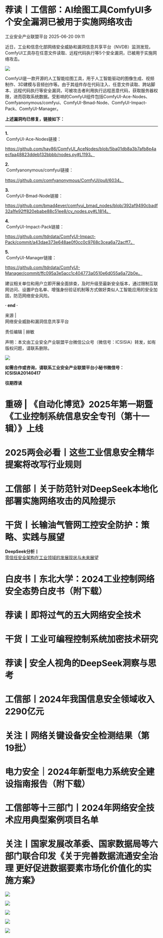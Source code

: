 #  荐读丨工信部：AI绘图工具ComfyUI多个安全漏洞已被用于实施网络攻击  
 工业安全产业联盟平台   2025-06-20 09:11  
  
[](https://mp.weixin.qq.com/s?__biz=MzI2MDk2NDA0OA==&mid=2247533368&idx=1&sn=d541bea83288feda781e5a7a02c397c9&scene=21#wechat_redirect)  
  
  
近日，工业和信息化部网络安全威胁和漏洞信息共享平台（NVDB）监测发现，ComfyUI工具存在任意文件读取、远程代码执行等5个安全漏洞，已被用于实施网络攻击。  
  
![](https://mmbiz.qpic.cn/sz_mmbiz_png/4FpQm8QaW5l6XPgWUZN76LqNOwBpzcUVZUBBbnBmeibLPibVQU9P8XrliaIWAOeDYxrq3IzHd1BjCBSy1jxN2nUOQ/640?wx_fmt=png&from=appmsg "")  
  
  
  
ComfyUI是一款开源的人工智能绘图工具，用于人工智能驱动的图像生成、视频制作、3D建模与音频创作等。由于其组件存在代码注入、任意文件读取、跨站脚本、远程代码执行等安全漏洞，可被攻击者利用执行远程恶意代码，获取服务器权限，进而窃取系统数据。受影响的ComfyUI组件包括ComfyUI-Ace-Nodes、Comfyanonymous/comfyui、ComfyUI-Bmad-Node、ComfyUI-Impact-Pack、ComfyUI-Manager。  
  
  
**上述漏洞均已修复，链接如下：**  
  
****  
**1.**  
 ComfyUI-Ace-Nodes链接：  
  
https://github.com/hay86/ComfyUI_AceNodes/blob/5ba01db8a3b7afb8e4aecfaa48823ddeb132bbbb/nodes.py#L1193。  
  
  
**2.**  
 Comfyanonymous/comfyui链接：  
  
https://github.com/comfyanonymous/ComfyUI/pull/6034。  
  
  
**3.**  
 ComfyUI-Bmad-Node链接：  
  
https://github.com/bmad4ever/comfyui_bmad_nodes/blob/392af9490cbadf32a1fe92ff820ebabe88c51ee8/cv_nodes.py#L1814。  
  
  
**4.**  
 ComfyUI-Impact-Pack链接：  
  
https://github.com/ltdrdata/ComfyUI-Impact-Pack/commit/a43dae373e648ae0f0cc0c9768c3cea6a72acff7。  
  
  
**5.**  
 ComfyUI-Manager链接：  
  
https://github.com/ltdrdata/ComfyUI-Manager/commit/ffc095a3e5acc1c404773a0510e6d055a6a72b0e。  
  
  
建议相关单位和用户立即开展全面排查，及时升级至最新安全版本，通过限制互联网访问、设置IP白名单、增强身份验证机制等方式做好类似人工智能应用的安全加固，防范网络安全风险。  
  
**· end ·**  
  
  
  
来源 |   
网络安全威胁和漏洞信息共享平台  
  
责任编辑 | 赫敏  
  
  
声明：本文由工业安全产业联盟平台微信公众号（微信号：ICSISIA）转发，如有版权问题，请联系删除。  
  
  
![](https://mmbiz.qpic.cn/mmbiz_png/4FpQm8QaW5kiaicHTUwSf9sId0er1ytR3D1Sc1RPfDpmk8FiciciadlBic9jSUbt1ciaE3G3aKiaicickE5ficq81KuYplgow/640?wx_fmt=png "")  
  
  
  
**如需合作或咨询，请联系工业安全产业联盟平台小秘书微信号：ICSISIA20140417**  
  
  
  
**往期荐读**  
  
# 重磅 | 《自动化博览》2025年第一期暨《工业控制系统信息安全专刊（第十一辑）》上线  
# 2025两会必看丨这些工业信息安全精华提案将改写行业规则  
# 工信部丨关于防范针对DeepSeek本地化部署实施网络攻击的风险提示  
# 干货丨长输油气管网工控安全防护：策略、实践与展望  
  
**DeepSeek分析丨**  
[零信任安全架构在工业领域的发展现状与未来展望](https://mp.weixin.qq.com/s?__biz=MzI2MDk2NDA0OA==&mid=2247532379&idx=1&sn=1603721f3f669d1fe6c5773b5fb55489&scene=21#wechat_redirect)  
  
# 白皮书丨东北大学：2024工业控制网络安全态势白皮书（附下载）  
# 荐读丨即将过气的五大网络安全技术  
# 干货丨工业可编程控制系统加密技术研究  
# 荐读 | 安全人视角的DeepSeek洞察与思考  
# 工信部丨2024年我国信息安全领域收入2290亿元  
# 关注丨网络关键设备安全检测结果（第19批）  
# 电力安全｜2024年新型电力系统安全建设指南报告（附下载）  
# 工信部等十三部门丨2024年网络安全技术应用典型案例项目名单  
# 关注丨国家发展改革委、国家数据局等六部门联合印发《关于完善数据流通安全治理 更好促进数据要素市场化价值化的实施方案》  
  
  
  
![](https://mmbiz.qpic.cn/sz_mmbiz_jpg/4FpQm8QaW5kl2a8G7lfZTXQ65jPLzCdpyKsyPqcbQnzEqbmYSDib90bZicWWGDc7kFPbaRiaVzC16MXUp4T0FY8cA/640?wx_fmt=jpeg&from=appmsg "")  
  
![](https://mmbiz.qpic.cn/sz_mmbiz_png/4FpQm8QaW5kl2a8G7lfZTXQ65jPLzCdpMs8tAvMDjxib9jwveZic6lrGG8K5iaoRIibBzbMEOZ1iay9MmF0aJtvicHmQ/640?wx_fmt=png&from=appmsg "")  
  
![](https://mmbiz.qpic.cn/sz_mmbiz_jpg/4FpQm8QaW5kl2a8G7lfZTXQ65jPLzCdpQrnsLdgPsjvdBHkvnibporOYKicPv4aBgHkEw0tLgNnDuOTOOAia2tPug/640?wx_fmt=jpeg&from=appmsg "")  
  
![](https://mmbiz.qpic.cn/sz_mmbiz_jpg/4FpQm8QaW5kl2a8G7lfZTXQ65jPLzCdpgJgfShwDlZNGBxX5EkH8XMYawAfotAVmiaoD9icCOE7l306nqjCsuibCw/640?wx_fmt=jpeg&from=appmsg "")  
  
![](https://mmbiz.qpic.cn/sz_mmbiz_jpg/4FpQm8QaW5kl2a8G7lfZTXQ65jPLzCdp1IQNNBb9Hm4vRAiaKFBY2gMMDZB2IBvpkaCEetNoQvPFnwv2Tb13PuA/640?wx_fmt=jpeg&from=appmsg "")  
  
  
